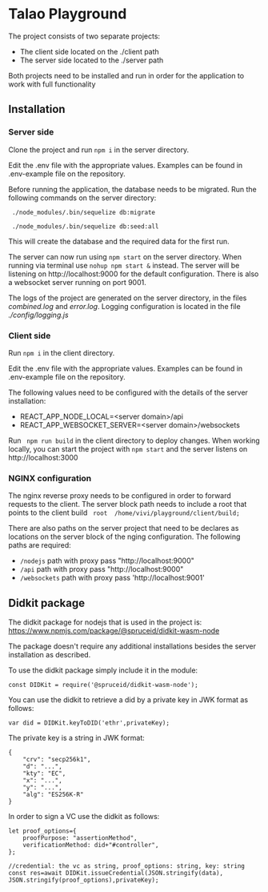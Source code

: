 # Talao Playground

The project consists of two separate projects: 
- The client side located on the ./client path
- The server side located to the ./server path

Both projects need to be installed and run in order for the application to work with full functionality

## Installation

### Server side
Clone the project and run `npm i` in the server directory.

Edit the .env file with the appropriate values. Examples can be found in .env-example file on the repository. 

Before running the application, the database needs to be migrated. Run the following commands on the server directory:
```
 ./node_modules/.bin/sequelize db:migrate

 ./node_modules/.bin/sequelize db:seed:all
```
This will create the database and the required data for the first run.

The server can now run using `npm start` on the server directory. When running via terminal use `nohup npm start &` instead. The server will be listening on http://localhost:9000 for the default configuration. There is also a websocket server running on port 9001.

The logs of the project are generated on the server directory, in the files *combined.log* and *error.log*. Logging configuration is located in the file *./config/logging.js*


### Client side
Run `npm i` in the client directory.

Edit the .env file with the appropriate values. Examples can be found in .env-example file on the repository. 

The following values need to be configured with the details of the server installation:

- REACT_APP_NODE_LOCAL=\<server domain>/api
- REACT_APP_WEBSOCKET_SERVER=\<server domain>/websockets

Run ` npm run build` in the client directory to deploy changes. When working locally, you can start the project with `npm start` and the server listens on http://localhost:3000

### NGINX configuration

The nginx reverse proxy needs to be configured in order to forward requests to the client.
The server block path needs to include a root that points to the client build ` root  /home/vivi/playground/client/build;`


There are also paths on the server project that need to be declares as locations on the server block of the nging configuration. The following paths are required:

- `/nodejs` path with proxy pass "http://localhost:9000"
- `/api` path with proxy pass "http://localhost:9000"
- `/websockets` path with proxy pass 'http://localhost:9001'



## Didkit package

The didkit package for nodejs that is used in the project is:
https://www.npmjs.com/package/@spruceid/didkit-wasm-node

The package doesn't require any additional installations besides the server installation as described.

To use the didkit package simply include it in the module:
```
const DIDKit = require('@spruceid/didkit-wasm-node');
```

You can use the didkit to retrieve a did by a private key in JWK format as follows:
```
var did = DIDKit.keyToDID('ethr',privateKey);
```
The private key is a string in JWK format:
```
{
	"crv": "secp256k1",
	"d": "...",
	"kty": "EC",
	"x": "...",
	"y": "...",
	"alg": "ES256K-R"
}
```

In order to sign a VC use the didkit as follows:

```
let proof_options={
    proofPurpose: "assertionMethod",
    verificationMethod: did+"#controller", 
};

//credential: the vc as string, proof_options: string, key: string
const res=await DIDKit.issueCredential(JSON.stringify(data), JSON.stringify(proof_options),privateKey);
```
